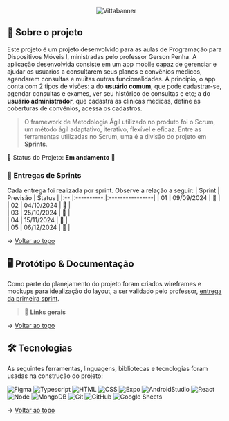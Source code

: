 <div align="center">
  
![Vittabanner](https://github.com/user-attachments/assets/c6d4c9f2-0351-4fa8-9045-0e4562bf4213)


</div>

<span id="sobre">

## :bookmark_tabs: Sobre o projeto
Este projeto é um projeto desenvolvido para as aulas de Programação para Dispositivos Móveis I, ministradas pelo professor Gerson Penha. A aplicação desenvolvida consiste em um app mobile capaz de gerenciar e ajudar os usúarios a consultarem seus planos e convênios médicos, agendarem consultas e muitas outras funcionalidades. A princípio, o app conta com 2 tipos de visões: a do **usuário comum**, que pode cadastrar-se, agendar consultas e exames, ver seu histórico de consultas e etc; a do **usuário administrador**, que cadastra as clinicas médicas, define as coberturas de convênios, acessa os cadastros.

> O framework de Metodologia Ágil utilizado no produto foi o Scrum, um método ágil adaptativo, iterativo, flexível e eficaz. Entre as ferramentas utilizadas no Scrum, uma é a divisão do projeto em **Sprints**. 

:pushpin: Status do Projeto: **Em andamento** :construction:

### 🏁 Entregas de Sprints
Cada entrega foi realizada por sprint. Observe a relação a seguir:
| Sprint | Previsão | Status | 
|:--:|:----------:|:----------------|
| 01 | 09/09/2024 | :construction:    |  
| 02 | 04/10/2024 | :construction:    |  
| 03 | 25/10/2024 | :construction:    |  
| 04 | 15/11/2024 | :construction:    |  
| 05 | 06/12/2024 | :construction:    |  

    
→ [Voltar ao topo](#topo)

<span id="backlogs">


<span id="prototipo">

## :desktop_computer: Protótipo & Documentação
Como parte do planejamento do projeto foram criados wireframes e mockups para idealização do layout, a ser validado pelo professor, [entrega da primeira sprint](https://www.figma.com/design/utazyOb2q3Dm3FeykbNEHf/Vitta?node-id=410-5101&node-type=CANVAS&t=LTEpoT5jkllB1V04-0).
    
    
> 🔗 **Links gerais** <br>


→ [Voltar ao topo](#topo)

<span id="tecnologias">

## 🛠️ Tecnologias

As seguintes ferramentas, linguagens, bibliotecas e tecnologias foram usadas na construção do projeto:

<img src="https://img.shields.io/badge/Figma-CED4DA?style=for-the-badge&logo=figma&logoColor=DC143C" alt="Figma" /> 
<img src="https://img.shields.io/badge/TypeScript-CED4DA?style=for-the-badge&logo=typescript&logoColor=007ACC" alt="Typescript" />
<img src="https://img.shields.io/badge/HTML5-CED4DA?style=for-the-badge&logo=html5&logoColor=E34F26" alt="HTML" /> 
<img src="https://img.shields.io/badge/CSS3-CED4DA?style=for-the-badge&logo=css3&logoColor=1572B6" alt="CSS" /> 	
<img src="https://img.shields.io/badge/Expo-CED4DA?style=for-the-badge&logo=expo&logoColor=0D1117" alt="Expo" /> 	
<img src="https://img.shields.io/badge/Android Studio-CED4DA?style=for-the-badge&logo=androidStudio&logoColor=1572B6" alt="AndroidStudio" /> 	
<img src="https://img.shields.io/badge/React-CED4DA?style=for-the-badge&logo=react&logoColor=blue" alt="React" /> 
<img src="https://img.shields.io/badge/Node.js-CED4DA?style=for-the-badge&logo=nodedotjs&logoColor=339933" alt="Node" />  
<img src="https://img.shields.io/badge/MongoDB-CED4DA?style=for-the-badge&logo=mongodb&logoColor=4EA94B" alt="MongoDB" />
<img src="https://img.shields.io/badge/VS_Code-CED4DA?style=for-the-badge&logo=git&logoColor=DC143C" alt="Git" /> 
<img src="https://img.shields.io/badge/GitHub-CED4DA?style=for-the-badge&logo=github&logoColor=20232A" alt="GitHub" /> 
<img src="https://img.shields.io/badge/Google%20Sheets-CED4DA?style=for-the-badge&logo=google-sheets&logoColor=34A853" alt="Google Sheets" /> 


→ [Voltar ao topo](#topo)
